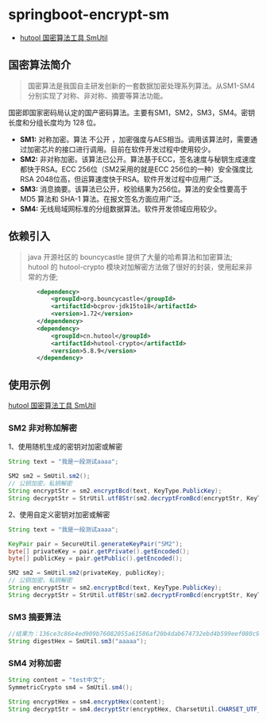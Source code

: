 # springboot-encrypt-sm

- [hutool 国密算法工具 SmUtil](https://hutool.cn/docs/#/crypto/国密算法工具-SmUtil)

## 国密算法简介

> 国密算法是我国自主研发创新的一套数据加密处理系列算法。从SM1-SM4分别实现了对称、非对称、摘要等算法功能。

国密即国家密码局认定的国产密码算法。主要有SM1，SM2，SM3，SM4。密钥长度和分组长度均为 128 位。

- **SM1:** 对称加密。算法 不公开 ，加密强度与AES相当。调用该算法时，需要通过加密芯片的接口进行调用。目前在软件开发过程中使用较少。
- **SM2:** 非对称加密。该算法已公开。算法基于ECC，签名速度与秘钥生成速度都快于RSA。ECC 256位（SM2采用的就是ECC 256位的一种）安全强度比RSA 2048位高，但运算速度快于RSA。软件开发过程中应用广泛。
- **SM3:** 消息摘要。该算法已公开，校验结果为256位。算法的安全性要高于 MD5 算法和 SHA-1 算法。在报文签名方面应用广泛。
- **SM4:** 无线局域网标准的分组数据算法。软件开发领域应用较少。


## 依赖引入

> java 开源社区的 bouncycastle 提供了大量的哈希算法和加密算法;  
> hutool 的 hutool-crypto 模块对加解密方法做了很好的封装，使用起来非常的方便;

```xml
		<dependency>
			<groupId>org.bouncycastle</groupId>
			<artifactId>bcprov-jdk15to18</artifactId>
			<version>1.72</version>
		</dependency>
		<dependency>
			<groupId>cn.hutool</groupId>
			<artifactId>hutool-crypto</artifactId>
			<version>5.8.9</version>
		</dependency>
```

## 使用示例

[hutool 国密算法工具 SmUtil](https://hutool.cn/docs/#/crypto/国密算法工具-SmUtil)

### SM2 非对称加解密

1、使用随机生成的密钥对加密或解密

```java
String text = "我是一段测试aaaa";

SM2 sm2 = SmUtil.sm2();
// 公钥加密，私钥解密
String encryptStr = sm2.encryptBcd(text, KeyType.PublicKey);
String decryptStr = StrUtil.utf8Str(sm2.decryptFromBcd(encryptStr, KeyType.PrivateKey));
```

2、使用自定义密钥对加密或解密

```java
String text = "我是一段测试aaaa";

KeyPair pair = SecureUtil.generateKeyPair("SM2");
byte[] privateKey = pair.getPrivate().getEncoded();
byte[] publicKey = pair.getPublic().getEncoded();

SM2 sm2 = SmUtil.sm2(privateKey, publicKey);
// 公钥加密，私钥解密
String encryptStr = sm2.encryptBcd(text, KeyType.PublicKey);
String decryptStr = StrUtil.utf8Str(sm2.decryptFromBcd(encryptStr, KeyType.PrivateKey));
```

### SM3 摘要算法

```java
//结果为：136ce3c86e4ed909b76082055a61586af20b4dab674732ebd4b599eef080c9be
String digestHex = SmUtil.sm3("aaaaa");
```

### SM4 对称加密

```java
String content = "test中文";
SymmetricCrypto sm4 = SmUtil.sm4();

String encryptHex = sm4.encryptHex(content);
String decryptStr = sm4.decryptStr(encryptHex, CharsetUtil.CHARSET_UTF_8);
```
